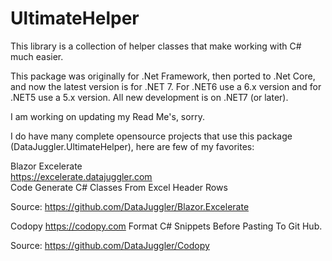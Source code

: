 # UltimateHelper
This library is a collection of helper classes that make working with C# much easier.

This package was originally for .Net Framework, then ported to .Net Core, and now the latest version is for .NET 7.
For .NET6 use a 6.x version and for .NET5 use a 5.x version. All new development is on .NET7 (or later).

I am working on updating my Read Me's, sorry.

I do have many complete opensource projects that use this package (DataJuggler.UltimateHelper), here are few of my favorites:

Blazor Excelerate<br>
https://excelerate.datajuggler.com<br>
Code Generate C# Classes From Excel Header Rows<br>

Source: https://github.com/DataJuggler/Blazor.Excelerate<br>

Codopy
https://codopy.com
Format C# Snippets Before Pasting To Git Hub.

Source: https://github.com/DataJuggler/Codopy






